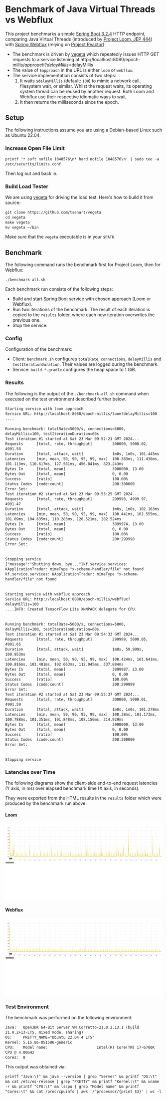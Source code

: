# Benchmark of Java Virtual Threads vs Webflux

This project benchmarks a simple [Spring Boot 3.2.4](https://spring.io/projects/spring-boot) HTTP endpoint, comparing Java Virtual Threads (introduced by [Project Loom, JEP 444](https://openjdk.org/jeps/444)) with [Spring Webflux](https://docs.spring.io/spring-framework/reference/web/webflux.html) (relying on [Project Reactor](https://projectreactor.io/)):
* The benchmark is driven by [vegeta](https://github.com/tsenart/vegeta) which repeatedly issues HTTP GET requests to a service listening at http://localhost:8080/epoch-millis/$approach?delayMillis=$delayMillis
* The value of `$approach` in the URL is either `loom` or `webflux`.
* The service implementation consists of two steps:
  1. It waits `$delayMillis` (default: `100`) to mimic a network call, filesystem wait, or similar. Whilst the request waits, its operating system thread can be reused by another request. Both Loom and Webflux use their respective idiomatic ways to wait. 
  2. It then returns the milliseconds since the epoch.

## Setup 

The following instructions assume you are using a Debian-based Linux such as Ubuntu 22.04. 

### Increase Open File Limit

```shell
printf '* soft nofile 1048576\n* hard nofile 1048576\n' | sudo tee -a /etc/security/limits.conf 
```
Then log out and back in.


### Build Load Tester

We are using [vegeta](https://github.com/tsenart/vegeta) for driving the load test. Here's how to build it from source:

```shell
git clone https://github.com/tsenart/vegeta
cd vegeta
make vegeta
mv vegeta ~/bin
```

Make sure that the `vegeta` executable is in your `$PATH`.

## Benchmark 

The following command runs the benchmark first for Project Loom, then for Webflux:

```shell
./benchmark-all.sh 
```

Each benchmark run consists of the following steps:
* Build and start Spring Boot service with chosen approach (Loom or Webflux).
* Run two iterations of the benchmark. The result of each iteration is copied to the `results` folder, where each new iteration overwrites the previous one.
* Stop the service.

### Config

Configuration of the benchmark:
* Client: `benchmark.sh` configures `totalRate`, `connections`, `delayMillis` and `testIterationDuration`. Their values are logged during the benchmark.
* Service: `build-*.gradle` configures the heap space to 1 GiB.

### Results

The following is the output of the `./benchmark-all.sh` command when executed on the test environment described further below.

```
Starting service with loom approach
Service URL: http://localhost:8080/epoch-millis/loom?delayMillis=100
....

Running benchmark: totalRate=5000/s, connections=5000, delayMillis=100, testIterationDuration=60s
Test iteration #1 started at Sat 23 Mar 09:52:21 GMT 2024...
Requests      [total, rate, throughput]         300000, 5000.02, 4991.58
Duration      [total, attack, wait]             1m0s, 1m0s, 101.445ms
Latencies     [min, mean, 50, 90, 95, 99, max]  100.383ms, 111.438ms, 101.113ms, 110.617ms, 127.581ms, 456.841ms, 823.243ms
Bytes In      [total, mean]                     3900000, 13.00
Bytes Out     [total, mean]                     0, 0.00
Success       [ratio]                           100.00%
Status Codes  [code:count]                      200:300000  
Error Set:
Test iteration #2 started at Sat 23 Mar 09:53:25 GMT 2024...
Requests      [total, rate, throughput]         299998, 4999.97, 4991.47
Duration      [total, attack, wait]             1m0s, 1m0s, 102.163ms
Latencies     [min, mean, 50, 90, 95, 99, max]  100.441ms, 102.555ms, 101.09ms, 104.635ms, 110.283ms, 128.521ms, 202.524ms
Bytes In      [total, mean]                     3899974, 13.00
Bytes Out     [total, mean]                     0, 0.00
Success       [ratio]                           100.00%
Status Codes  [code:count]                      200:299998  
Error Set:


Stopping service
{"message":"Shutting down, bye..."}kf.service.services: KApplicationTrader: mimeType "x-scheme-handler/file" not found
kf.service.services: KApplicationTrader: mimeType "x-scheme-handler/file" not found


Starting service with webflux approach
Service URL: http://localhost:8080/epoch-millis/webflux?delayMillis=100
....INFO: Created TensorFlow Lite XNNPACK delegate for CPU.


Running benchmark: totalRate=5000/s, connections=5000, delayMillis=100, testIterationDuration=60s
Test iteration #1 started at Sat 23 Mar 09:54:33 GMT 2024...
Requests      [total, rate, throughput]         299999, 5000.05, 4991.65
Duration      [total, attack, wait]             1m0s, 59.999s, 100.953ms
Latencies     [min, mean, 50, 90, 95, 99, max]  100.424ms, 101.641ms, 100.816ms, 101.481ms, 102.663ms, 112.045ms, 337.884ms
Bytes In      [total, mean]                     3899987, 13.00
Bytes Out     [total, mean]                     0, 0.00
Success       [ratio]                           100.00%
Status Codes  [code:count]                      200:299999  
Error Set:
Test iteration #2 started at Sat 23 Mar 09:55:37 GMT 2024...
Requests      [total, rate, throughput]         300000, 5000.01, 4991.59
Duration      [total, attack, wait]             1m0s, 1m0s, 101.278ms
Latencies     [min, mean, 50, 90, 95, 99, max]  100.38ms, 101.173ms, 100.788ms, 101.351ms, 101.848ms, 108.156ms, 214.929ms
Bytes In      [total, mean]                     3900000, 13.00
Bytes Out     [total, mean]                     0, 0.00
Success       [ratio]                           100.00%
Status Codes  [code:count]                      200:300000  
Error Set:


Stopping service
```

### Latencies over Time 

The following diagrams show the client-side end-to-end request latencies (Y axis, in ms) over elapsed benchmark time (X axis, in seconds). 

They were exported from the HTML results in the `results` folder which were produced by the benchmark run above.

#### Loom

![Loom](results/loom.png "Loom")

#### Webflux

![Webflux](results/webflux.png "Webflux")

### Test Environment

The benchmark was performed on the following environment:

```
Java:   OpenJDK 64-Bit Server VM Corretto-21.0.2.13.1 (build 21.0.2+13-LTS, mixed mode, sharing)
OS:     PRETTY_NAME="Ubuntu 22.04.4 LTS"
Kernel: 5.15.86-051586-generic
CPU:    Model name:                      Intel(R) Core(TM) i7-6700K CPU @ 4.00GHz
Cores:  8
```

This output was obtained via:

```shell
printf "Java:\t" && java --version | grep "Server" && printf "OS:\t" && cat /etc/os-release | grep "PRETTY" && printf "Kernel:\t" && uname -r && printf "CPU:\t" && lscpu | grep "Model name" && printf "Cores:\t" && cat /proc/cpuinfo | awk '/^processor/{print $3}' | wc -l
```
